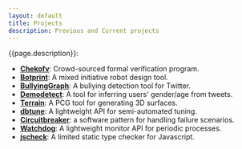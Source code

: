 ```yaml
---
layout: default
title: Projects
description: Previous and Current projects
---
```


{{page.description}}:

- [**Chekofv**](https://github.com/organizations/SoftwareIntrospectionLab): Crowd-sourced formal verification program.
- [**Botprint**](https://github.com/AugmentedDesignLab/botprint2): A mixed initiative robot design tool.
- [**BullyingGraph**](#): A bullying detection tool for Twitter.
- [**Demodetect**](https://github.com/hsanchez/demodetect): A tool for inferring users' gender/age from tweets.
- [**Terrain**](https://github.com/hsanchez/terrain): A PCG tool for generating 3D surfaces.
- [**dbtune**](https://github.com/organizations/dbgroup-at-ucsc): A lightweight API for semi-automated tuning.
- [**Circuitbreaker**](https://github.com/hsanchez/circuitbreaker): a software pattern for handling failure scenarios.
- [**Watchdog**](#): A lightweight monitor API for periodic processes.
- [**jscheck**](https://github.com/hsanchez/jscheck): A limited static type checker for Javascript.